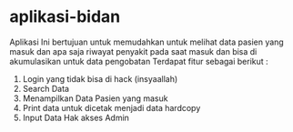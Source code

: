 # aplikasi-bidan
Aplikasi Ini bertujuan untuk memudahkan untuk melihat data pasien yang masuk dan apa saja riwayat penyakit pada saat masuk dan bisa di akumulasikan untuk data pengobatan
Terdapat fitur sebagai berikut :
1. Login yang tidak bisa di hack (insyaallah)
2. Search Data
3. Menampilkan Data Pasien yang masuk
4. Print data untuk dicetak menjadi data hardcopy
5. Input Data
Hak akses Admin

